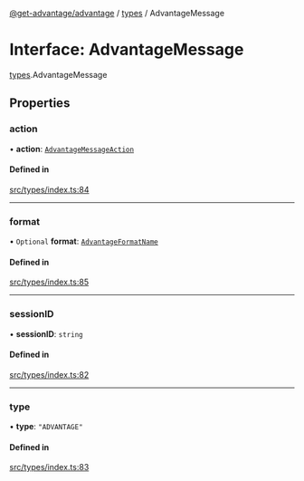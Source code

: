 [@get-advantage/advantage](../index.md) / [types](../modules/types.md) / AdvantageMessage

# Interface: AdvantageMessage

[types](../modules/types.md).AdvantageMessage

## Properties

### action

• **action**: [`AdvantageMessageAction`](../enums/types.AdvantageMessageAction.md)

#### Defined in

[src/types/index.ts:84](https://github.com/get-advantage/advantage/blob/3b64a3c9f09adaef20f44c0e2a8b866e77d18b71/src/types/index.ts#L84)

___

### format

• `Optional` **format**: [`AdvantageFormatName`](../enums/types.AdvantageFormatName.md)

#### Defined in

[src/types/index.ts:85](https://github.com/get-advantage/advantage/blob/3b64a3c9f09adaef20f44c0e2a8b866e77d18b71/src/types/index.ts#L85)

___

### sessionID

• **sessionID**: `string`

#### Defined in

[src/types/index.ts:82](https://github.com/get-advantage/advantage/blob/3b64a3c9f09adaef20f44c0e2a8b866e77d18b71/src/types/index.ts#L82)

___

### type

• **type**: ``"ADVANTAGE"``

#### Defined in

[src/types/index.ts:83](https://github.com/get-advantage/advantage/blob/3b64a3c9f09adaef20f44c0e2a8b866e77d18b71/src/types/index.ts#L83)
